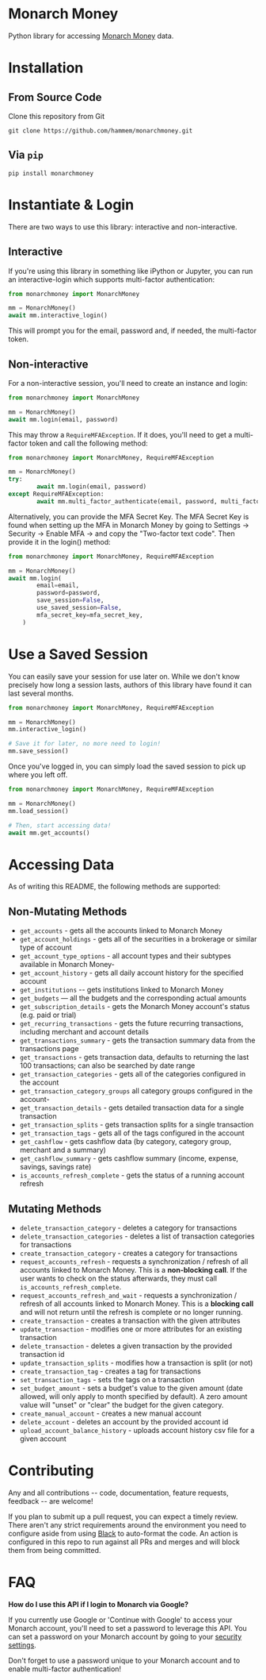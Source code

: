 # Monarch Money

Python library for accessing [Monarch Money](https://www.monarchmoney.com/referral/ngam2i643l) data.

# Installation

## From Source Code

Clone this repository from Git

`git clone https://github.com/hammem/monarchmoney.git`

## Via `pip`

`pip install monarchmoney`
# Instantiate & Login

There are two ways to use this library: interactive and non-interactive.

## Interactive

If you're using this library in something like iPython or Jupyter, you can run an interactive-login which supports multi-factor authentication:

```python
from monarchmoney import MonarchMoney

mm = MonarchMoney()
await mm.interactive_login()
```
This will prompt you for the email, password and, if needed, the multi-factor token.

## Non-interactive

For a non-interactive session, you'll need to create an instance and login:

```python
from monarchmoney import MonarchMoney

mm = MonarchMoney()
await mm.login(email, password)
```

This may throw a `RequireMFAException`.  If it does, you'll need to get a multi-factor token and call the following method:

```python
from monarchmoney import MonarchMoney, RequireMFAException

mm = MonarchMoney()
try:
        await mm.login(email, password)
except RequireMFAException:
        await mm.multi_factor_authenticate(email, password, multi_factor_code)
```

Alternatively, you can provide the MFA Secret Key. The MFA Secret Key is found when setting up the MFA in Monarch Money by going to Settings -> Security -> Enable MFA -> and copy the "Two-factor text code". Then provide it in the login() method:
```python
from monarchmoney import MonarchMoney, RequireMFAException

mm = MonarchMoney()
await mm.login(
        email=email,
        password=password,
        save_session=False,
        use_saved_session=False,
        mfa_secret_key=mfa_secret_key,
    )

```

# Use a Saved Session

You can easily save your session for use later on.  While we don't know precisely how long a session lasts, authors of this library have found it can last several months.

```python
from monarchmoney import MonarchMoney, RequireMFAException

mm = MonarchMoney()
mm.interactive_login()

# Save it for later, no more need to login!
mm.save_session()
```

Once you've logged in, you can simply load the saved session to pick up where you left off.

```python
from monarchmoney import MonarchMoney, RequireMFAException

mm = MonarchMoney()
mm.load_session()

# Then, start accessing data!
await mm.get_accounts()
```

# Accessing Data

As of writing this README, the following methods are supported:

## Non-Mutating Methods

- `get_accounts` - gets all the accounts linked to Monarch Money
- `get_account_holdings` - gets all of the securities in a brokerage or similar type of account
- `get_account_type_options` - all account types and their subtypes available in Monarch Money- 
- `get_account_history` - gets all daily account history for the specified account
- `get_institutions` -- gets institutions linked to Monarch Money
- `get_budgets` — all the budgets and the corresponding actual amounts
- `get_subscription_details` - gets the Monarch Money account's status (e.g. paid or trial)
- `get_recurring_transactions` - gets the future recurring transactions, including merchant and account details
- `get_transactions_summary` - gets the transaction summary data from the transactions page
- `get_transactions` - gets transaction data, defaults to returning the last 100 transactions; can also be searched by date range
- `get_transaction_categories` - gets all of the categories configured in the account
- `get_transaction_category_groups` all category groups configured in the account- 
- `get_transaction_details` - gets detailed transaction data for a single transaction
- `get_transaction_splits` - gets transaction splits for a single transaction
- `get_transaction_tags` - gets all of the tags configured in the account
- `get_cashflow` - gets cashflow data (by category, category group, merchant and a summary)
- `get_cashflow_summary` - gets cashflow summary (income, expense, savings, savings rate)
- `is_accounts_refresh_complete` - gets the status of a running account refresh

## Mutating Methods

- `delete_transaction_category` - deletes a category for transactions
- `delete_transaction_categories` - deletes a list of transaction categories for transactions
- `create_transaction_category` - creates a category for transactions
- `request_accounts_refresh` - requests a synchronization / refresh of all accounts linked to Monarch Money. This is a **non-blocking call**. If the user wants to check on the status afterwards, they must call `is_accounts_refresh_complete`.
- `request_accounts_refresh_and_wait` - requests a synchronization / refresh of all accounts linked to Monarch Money. This is a **blocking call** and will not return until the refresh is complete or no longer running.
- `create_transaction` - creates a transaction with the given attributes
- `update_transaction` - modifies one or more attributes for an existing transaction
- `delete_transaction` - deletes a given transaction by the provided transaction id
- `update_transaction_splits` - modifies how a transaction is split (or not)
- `create_transaction_tag` - creates a tag for transactions
- `set_transaction_tags` - sets the tags on a transaction
- `set_budget_amount` - sets a budget's value to the given amount (date allowed, will only apply to month specified by default). A zero amount value will "unset" or "clear" the budget for the given category.
- `create_manual_account` - creates a new manual account
- `delete_account` - deletes an account by the provided account id
- `upload_account_balance_history` - uploads account history csv file for a given account

# Contributing

Any and all contributions -- code, documentation, feature requests, feedback -- are welcome!

If you plan to submit up a pull request, you can expect a timely review.  There aren't any strict requirements around the environment you need to configure aside from using [Black](https://github.com/psf/black) to auto-format the code.  An action is configured in this repo to run against all PRs and merges and will block them from being committed.

# FAQ

**How do I use this API if I login to Monarch via Google?**

If you currently use Google or 'Continue with Google' to access your Monarch account, you'll need to set a password to leverage this API.  You can set a password on your Monarch account by going to your [security settings](https://app.monarchmoney.com/settings/security).  

Don't forget to use a password unique to your Monarch account and to enable multi-factor authentication!
